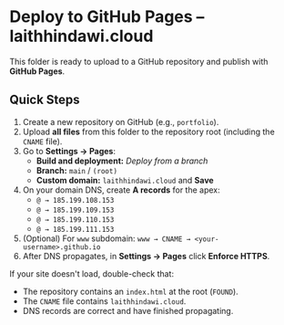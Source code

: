 # Deploy to GitHub Pages – laithhindawi.cloud

This folder is ready to upload to a GitHub repository and publish with **GitHub Pages**.

## Quick Steps
1. Create a new repository on GitHub (e.g., `portfolio`).
2. Upload **all files** from this folder to the repository root (including the `CNAME` file).
3. Go to **Settings → Pages**:
   - **Build and deployment:** *Deploy from a branch*
   - **Branch:** `main` / `(root)`
   - **Custom domain:** `laithhindawi.cloud` and **Save**
4. On your domain DNS, create **A records** for the apex:
   - `@ → 185.199.108.153`
   - `@ → 185.199.109.153`
   - `@ → 185.199.110.153`
   - `@ → 185.199.111.153`
5. (Optional) For `www` subdomain: `www → CNAME → <your-username>.github.io`
6. After DNS propagates, in **Settings → Pages** click **Enforce HTTPS**.

If your site doesn't load, double-check that:
- The repository contains an `index.html` at the root (`FOUND`).
- The `CNAME` file contains `laithhindawi.cloud`.
- DNS records are correct and have finished propagating.
